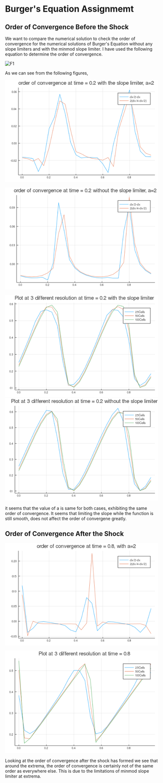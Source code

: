 # Burger's Equation Assignmemt
## Order of Convergence Before the Shock

We want to compare the numerical solution to check the order of convergence for the numerical solutions of Burger's Equation without any slope limiters and with the minmod slope limiter. I have used the following equation to determine the order of convergence.

![F1]

As we can see from the following figures,

![convergenceslope](/orderofconvergencelimiter.png)

![convergencenolim](/orderofconvergencenolimiter.png)

![a](/3plotwithlimiter.png)
![b](/3plotwithlimiternolimiter.png)

it seems that the value of a is same for both cases, exhibiting the same order of convergence. It seems that limiting the slope while the function is still smooth, does not affect the order of convergene greatly.

## Order of Convergence After the Shock

![convgergenceaftershock](/orderofconvergencelatertime.png)

![c](/3plotlatertime.png)

Looking at the order of convergence after the shock has formed we see that around the extrema, the order of convergence is certainly not of the same order as everywhere else. This is due to the limitations of minmod slope limiter at extrema. 

[F1]:http://chart.apis.google.com/chart?cht=tx&chl=f_{\Delta{x}}-f_{\frac{\Delta{x}}{2}}=a(f_{\frac{\Delta{x}}{2}}-f_{\frac{\Delta{x}}{4}})

